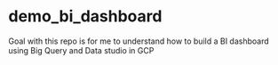 # demo_bi_dashboard
Goal with this repo is for me to understand how to build a BI dashboard using Big Query and Data studio in GCP

